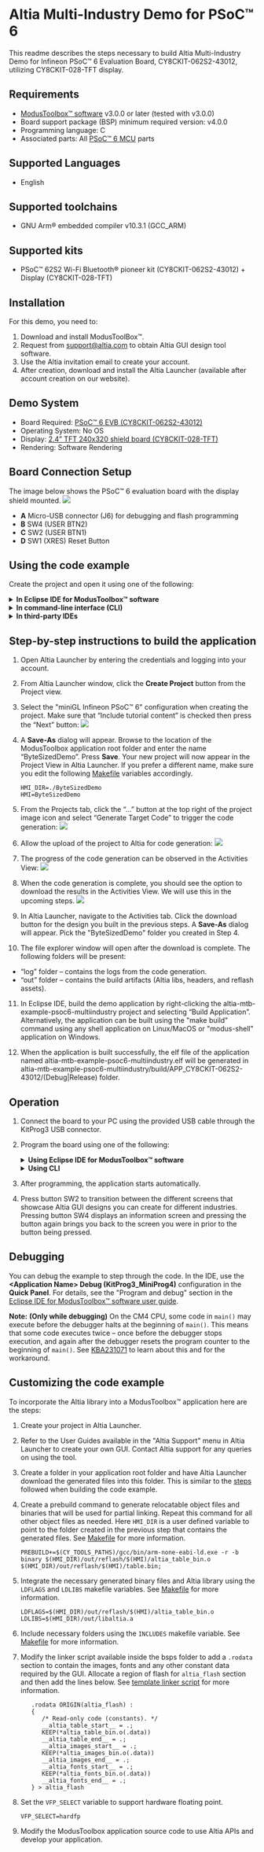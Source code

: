 # Altia Multi-Industry Demo for PSoC&trade; 6

This readme describes the steps necessary to build Altia Multi-Industry Demo for Infineon PSoC&trade; 6 Evaluation Board, CY8CKIT-062S2-43012, utilizing CY8CKIT-028-TFT display.

## Requirements
- [ModusToolbox™ software](https://www.infineon.com/modustoolbox) v3.0.0 or later (tested with v3.0.0)
- Board support package (BSP) minimum required version: v4.0.0
- Programming language: C
- Associated parts: All [PSoC™ 6 MCU](https://www.infineon.com/cms/en/product/microcontroller/32-bit-psoc-arm-cortex-microcontroller/psoc-6-32-bit-arm-cortex-m4-mcu) parts

## Supported Languages
- English

## Supported toolchains
- GNU Arm® embedded compiler v10.3.1 (GCC_ARM)

## Supported kits
- PSoC™ 62S2 Wi-Fi Bluetooth® pioneer kit (CY8CKIT-062S2-43012) + Display (CY8CKIT-028-TFT)

## Installation
For this demo, you need to:
1. Download and install ModusToolBox&trade;.
2. Request from support@altia.com to obtain Altia GUI design tool software.
3. Use the Altia invitation email to create your account.
4. After creation, download and install the Altia Launcher (available after account creation on our website).

## Demo System
- Board Required: [PSoC™ 6 EVB (CY8CKIT-062S2-43012)](https://www.infineon.com/cms/en/product/evaluation-boards/cy8ckit-062s2-43012)
- Operating System: No OS
- Display: [2.4” TFT 240x320 shield board (CY8CKIT-028-TFT)](https://www.infineon.com/cms/en/product/evaluation-boards/cy8ckit-028-tft)
- Rendering: Software Rendering

## Board Connection Setup
The image below shows the PSoC™ 6 evaluation board with the display shield mounted.
![](images/board.jpg)
- **A** Micro-USB connector (J6) for debugging and flash programming
- **B** SW4 (USER BTN2)
- **C** SW2 (USER BTN1)
- **D** SW1 (XRES) Reset Button

## Using the code example

Create the project and open it using one of the following:

<details><summary><b>In Eclipse IDE for ModusToolbox&trade; software</b></summary>

1. Click the **New Application** link in the **Quick Panel** (or, use **File** > **New** > **ModusToolbox Application**). This launches the [Project Creator](https://www.cypress.com/ModusToolboxProjectCreator) tool.

2. Pick a kit supported by the code example from the list shown in the **Project Creator - Choose Board Support Package (BSP)** dialog.

   When you select a supported kit, the example is reconfigured automatically to work with the kit. To work with a different supported kit later, use the [Library Manager](https://www.cypress.com/ModusToolboxLibraryManager) to choose the BSP for the supported kit. You can use the Library Manager to select or update the BSP and firmware libraries used in this application. To access the Library Manager, click the link from the **Quick Panel**.

   You can also just start the application creation process again and select a different kit.

   If you want to use the application for a kit not listed here, you may need to update the source files. If the kit does not have the required resources, the application may not work.

3. In the **Project Creator - Select Application** dialog, choose the example by enabling the checkbox.

4. Optionally, change the suggested **New Application Name**.

5. The **Application(s) Root Path** defaults to the Eclipse workspace which is usually the desired location for the application. If you want to store the application in a different location, you can change the *Application(s) Root Path* value. Applications that share libraries should be in the same root path.

6. Click **Create** to complete the application creation process.

For more details, see the [Eclipse IDE for ModusToolbox&trade; software user guide](https://www.cypress.com/MTBEclipseIDEUserGuide) (locally available at *{ModusToolbox&trade; software install directory}/ide_{version}/docs/mt_ide_user_guide.pdf*).

</details>

<details><summary><b>In command-line interface (CLI)</b></summary>

ModusToolbox&trade; software provides the Project Creator as both a GUI tool and a command line tool, "project-creator-cli". The CLI tool can be used to create applications from a CLI terminal or from within batch files or shell scripts. This tool is available in the *{ModusToolbox&trade; software install directory}/tools_{version}/project-creator/* directory.

Use a CLI terminal to invoke the "project-creator-cli" tool. On Windows, use the command line "modus-shell" program provided in the ModusToolbox&trade; software installation instead of a standard Windows command-line application. This shell provides access to all ModusToolbox&trade; software tools. You can access it by typing `modus-shell` in the search box in the Windows menu. In Linux and macOS, you can use any terminal application.

The following table lists the arguments for this tool:

    | Argument          | Description                                                                                                                       | Required/optional |
    | ----------------- | --------------------------------------------------------------------------------------------------------------------------------- | ----------------- |
    | `--board-id`      | Defined in the `<id>` field of the [BSP](https://github.com/cypresssemiconductorco?q=bsp-manifest&type=&language=&sort=) manifest | Required          |
    | `--app-id`        | Defined in the `<id>` field of the [CE](https://github.com/cypresssemiconductorco?q=ce-manifest&type=&language=&sort=) manifest   | Required          |
    | `--target-dir`    | Specify the directory in which the application is to be created if you prefer not to use the default current working directory    | Optional          |
    | `--user-app-name` | Specify the name of the application if you prefer to have a name other than the example's default name                            | Optional          |


The following example will clone the "[altia-mtb-example-psoc6-multiindustry](https://github.com/Altia-Marketing/altia-mtb-example-psoc6-multiindustry)" application with the desired name "altia-mtb-example-psoc6-multiindustry" configured for the *CY8CKIT-062S2-43012* BSP into the specified working directory, *C:/mtb_projects*:

   ```
   project-creator-cli --board-id CY8CKIT-062S2-43012 --app-id altia-mtb-example-psoc6-multiindustry --user-app-name altia-mtb-example-psoc6-multiindustry --target-dir "C:/mtb_projects"
   ```

**Note:** The project-creator-cli tool uses the `git clone` and `make getlibs` commands to fetch the repository and import the required libraries. For more details, see the "Project creator tools" section of the [ModusToolbox&trade; software user guide](https://www.cypress.com/ModusToolboxUserGuide) (locally available at *{ModusToolbox&trade; software install directory}/docs_{version}/mtb_user_guide.pdf*).

</details>

<details><summary><b>In third-party IDEs</b></summary>

Use one of the following options:

- **Use the standalone [Project Creator](https://www.cypress.com/ModusToolboxProjectCreator) tool:**

   1. Launch Project Creator from the Windows Start menu or from *{ModusToolbox&trade; software install directory}/tools_{version}/project-creator/project-creator.exe*.

   2. In the initial **Choose Board Support Package** screen, select the BSP and click **Next**.

   3. In the **Select Application** screen, select the appropriate IDE from the **Target IDE** drop-down menu.

   4. Click **Create** and follow the instructions printed in the bottom pane to import or open the exported project in the respective IDE.

- **Use command-line interface (CLI):**

   1. Follow the instructions from the **In command-line interface (CLI)** section to create the application, and import the libraries using the `make getlibs` command.

   2. Export the application to a supported IDE using the `make <ide>` command.

   3. Follow the instructions displayed in the terminal to create or import the application as an IDE project.

For a list of supported IDEs and more details, see the "Exporting to IDEs" section of the [ModusToolbox&trade; software user guide](https://www.cypress.com/ModusToolboxUserGuide) (locally available at *{ModusToolbox&trade; software install directory}/docs_{version}/mtb_user_guide.pdf*).

</details>

## Step-by-step instructions to build the application

1. Open Altia Launcher by entering the credentials and logging into your account.

2. From Altia Launcher window, click the **Create Project** button from the Project view.

3. Select the "miniGL Infineon PSoC&trade; 6" configuration when creating the project. Make sure that “Include tutorial content” is checked then press the “Next” button:
![](images/template.jpg)

4. A **Save-As** dialog will appear. Browse to the location of the ModusToolbox application root folder and enter the name “ByteSizedDemo”. Press **Save**. Your new project will now appear in the Project View in Altia Launcher. If you prefer a different name, make sure you edit the following [Makefile](./Makefile) variables accordingly.
   ```
   HMI_DIR=./ByteSizedDemo
   HMI=ByteSizedDemo
   ```

5. From the Projects tab, click the “…” button at the top right of the project image icon and select “Generate Target Code” to trigger the code generation:
![](images/generate.jpg)

6. Allow the upload of the project to Altia for code generation:
![](images/upload.jpg)

7. The progress of the code generation can be observed in the Activities View:
![](images/activities.jpg)

8. When the code generation is complete, you should see the option to download the results in the Activities View. We will use this in the upcoming steps.
![](images/download.jpg)

9.  In Altia Launcher, navigate to the Activities tab. Click the download button for the design you built in the previous steps. A **Save-As** dialog will appear. Pick the "ByteSizedDemo" folder you created in Step 4.

10.   The file explorer window will open after the download is complete. The following folders will be present:
   - “log” folder – contains the logs from the code generation.
   - “out” folder – contains the build artifacts (Altia libs, headers, and reflash assets).

11.   In Eclipse IDE, build the demo application by right-clicking the altia-mtb-example-psoc6-multiindustry project and selecting “Build Application”. Alternatively, the application can be built using the "make build" command using any shell application on Linux/MacOS or "modus-shell" application on Windows.

12.   When the application is built successfully, the elf file of the application named altia-mtb-example-psoc6-multiindustry.elf will be generated in altia-mtb-example-psoc6-multiindustry/build/APP_CY8CKIT-062S2-43012/(Debug|Release) folder.

## Operation

1. Connect the board to your PC using the provided USB cable through the KitProg3 USB connector.

2. Program the board using one of the following:

   <details><summary><b>Using Eclipse IDE for ModusToolbox&trade; software</b></summary>

      1. Select the application project in the Project Explorer.

      2. Update the Launches to use the right configuration (Debug/Release) by clicking "Generate Launches" inside the **Launches** section in the Quick Panel.

      3. In the **Quick Panel**, scroll down, and click **\<Application Name> Program (KitProg3_MiniProg4)**.
   </details>

   <details><summary><b>Using CLI</b></summary>

     From the terminal, execute the `make program` command to build and program the application using the default toolchain to the default target. The default toolchain is specified in the application's Makefile but you can override this value manually:
      ```
      make program TOOLCHAIN=<toolchain>
      ```

      Example:
      ```
      make program TOOLCHAIN=GCC_ARM
      ```
   </details>

4. After programming, the application starts automatically. 

5. Press button SW2 to transition between the different screens that showcase Altia GUI designs you can create for different industries. Pressing button SW4 displays an information screen and pressing the button again brings you back to the screen you were in prior to the button being pressed.

## Debugging

You can debug the example to step through the code. In the IDE, use the **\<Application Name> Debug (KitProg3_MiniProg4)** configuration in the **Quick Panel**. For details, see the "Program and debug" section in the [Eclipse IDE for ModusToolbox&trade; software user guide](https://www.infineon.com/MTBEclipseIDEUserGuide).

**Note:** **(Only while debugging)** On the CM4 CPU, some code in `main()` may execute before the debugger halts at the beginning of `main()`. This means that some code executes twice – once before the debugger stops execution, and again after the debugger resets the program counter to the beginning of `main()`. See [KBA231071](https://community.infineon.com/docs/DOC-21143) to learn about this and for the workaround.

## Customizing the code example

To incorporate the Altia library into a ModusToolbox&trade; application here are the steps:

1. Create your project in Altia Launcher. 

2. Refer to the User Guides available in the "Altia Support" menu in Altia Launcher to create your own GUI. Contact Altia support for any queries on using the tool.

3. Create a folder in your application root folder and have Altia Launcher download the generated files into this folder. This is similar to the [steps](#step-by-step-instructions-to-build-the-application) followed when building the code example.

4. Create a prebuild command to generate relocatable object files and binaries that will be used for partial linking. Repeat this command for all other object files as needed. Here `HMI_DIR` is a user defined variable to point to the folder created in the previous step that contains the generated files. See [Makefile](./Makefile) for more information.
   ```
   PREBUILD+=$(CY_TOOLS_PATHS)/gcc/bin/arm-none-eabi-ld.exe -r -b binary $(HMI_DIR)/out/reflash/$(HMI)/altia_table_bin.o $(HMI_DIR)/out/reflash/$(HMI)/table.bin;
   ```

5. Integrate the necessary generated binary files and Altia library using the `LDFLAGS` and `LDLIBS` makefile variables. See [Makefile](./Makefile) for more information.
   ```
   LDFLAGS=$(HMI_DIR)/out/reflash/$(HMI)/altia_table_bin.o 
   LDLIBS=$(HMI_DIR)/out/libaltia.a
   ```

6. Include necessary folders using the `INCLUDES` makefile variable. See [Makefile](./Makefile) for more information.

7. Modify the linker script available inside the bsps folder to add a `.rodata` section to contain the images, fonts and any other constant data required by the GUI. Allocate a region of flash for `altia_flash` section and then add the lines below. See [template linker script](./templates/TARGET_CY8CKIT-062S2-43012/COMPONENT_CM4/TOOLCHAIN_GCC_ARM/linker.ld) for more information.
   ```
      .rodata ORIGIN(altia_flash) :
      {
         /* Read-only code (constants). */
         __altia_table_start__ = .;
         KEEP(*altia_table_bin.o(.data))
         __altia_table_end__ = .;
         __altia_images_start__ = .;
         KEEP(*altia_images_bin.o(.data))
         __altia_images_end__ = .;
         __altia_fonts_start__ = .;
         KEEP(*altia_fonts_bin.o(.data))        
         __altia_fonts_end__ = .;
      } > altia_flash
   ```

8. Set the `VFP_SELECT` variable to support hardware floating point.
   ```
   VFP_SELECT=hardfp
   ```

9. Modify the ModusToolbox application source code to use Altia APIs and develop your application.